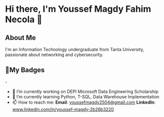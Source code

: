 # Hi there, I'm Youssef Magdy Fahim Necola 👋
## About Me
I'm an Information Technology undergraduate from Tanta University, passionate about networking and cybersecurity.
## 📛My Badges
-<div data-iframe-width="150" data-iframe-height="270" data-share-badge-id="63a4eed8-1c95-48fa-89c8-35baea2dc1be" data-share-badge-host="https://www.credly.com"></div><script type="text/javascript" async src="//cdn.credly.com/assets/utilities/embed.js"></script>

- 🔭 I’m currently working on DEPI Microsoft Data Engineering Scholarship
- 🌱 I’m currently learning Python, T-SQL, Data Warehouse Implementation 
- 📫 How to reach me:
 **Email**: youssefmagdy2504@gmail.com
 **LinkedIn**: www.linkedin.com/in/youssef-magdy-2b26b3220
  

